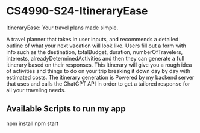 # CS4990-S24-ItineraryEase
ItineraryEase: Your travel plans made simple.

A travel planner that takes in user inputs, and recommends a detailed outline of what your next vacation will look like. Users fill out a form with info such as the destination, totalBudget, duration, numberOfTravelers, interests, alreadyDeterminedActivities and then they can generate a full itinerary based on their responses. This Itinerary will give you a rough idea of activities and things to do on your trip breaking it down day by day with estimated costs. The itinerary generation is Powered by my backend server that uses and calls the ChatGPT API in order to get a tailored response for all your traveling needs.


## Available Scripts to run my app
npm install
npm start

